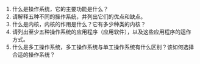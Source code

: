 1. 什么是操作系统，它的主要功能是什么？
2. 请解释五种不同的操作系统，并列出它们的优点和缺点。
3. 什么是内核，内核的作用是什么？它有多少种类的内核？
4. 请列出至少五种操作系统的应用程序（应用软件），以及这些应用程序的运作方式。
5. 什么是多工操作系统，多工操作系统与单工操作系统有什么区别？该如何选择合适的操作系统？